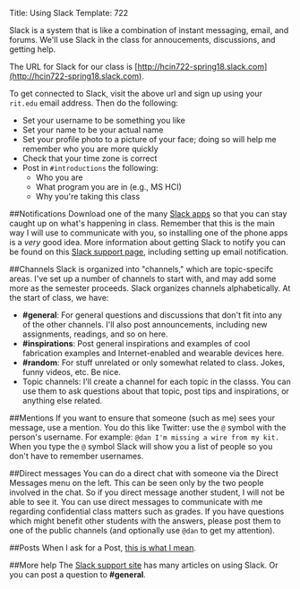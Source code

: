 Title: Using Slack
Template: 722

Slack is a system that is like a combination of instant messaging,
email, and forums. We'll use Slack in the class for annoucements,
discussions, and getting help.

The URL for Slack for our class is
[http://hcin722-spring18.slack.com](http://hcin722-spring18.slack.com).

To get connected to Slack, visit the above url and sign up using your
`rit.edu` email address. Then do the following:

- Set your username to be something you like
- Set your name to be your actual name
- Set your profile photo to a picture of your face; doing so will help
	me remember who you are more quickly
- Check that your time zone is correct
- Post in `#introductions` the following:
	- Who you are
	- What program you are in (e.g., MS HCI)
	- Why you're taking this class

##Notifications
Download one of the many [Slack apps](https://slack.com/apps) so that
you can stay caught up on what's happening in class. Remember that
this is the main way I will use to communicate with you, so installing
one of the phone apps is a _very_ good idea. More information about
getting Slack to notify you can be found on this [Slack support
page](https://slack.zendesk.com/hc/en-us/articles/201895138-Understanding-Slack-notifications),
including setting up email notification.

##Channels
Slack is organized into "channels," which are topic-specifc areas.
I've set up a number of channels to start with, and may add some more
as the semester proceeds. Slack organizes channels alphabetically. At
the start of class, we have:

- **#general**: For general questions and discussions that don't fit
	into any of the other channels. I'll also post announcements,
	including new assignments, readings, and so on here.
- **#inspirations**: Post general inspirations and examples of
	cool fabrication examples and Internet-enabled and wearable devices here.
- **#random**: For stuff unrelated or only somewhat related to class.
	Jokes, funny videos, etc. Be nice.
- Topic channels: I'll create a channel for each topic in the classs. 
	You can use them to ask questions about that topic, post tips and
	inspirations, or anything else related.

##Mentions
If you want to ensure that someone (such as me) sees your message, use
a mention. You do this like Twitter: use the `@` symbol with the
person's username. For example: `@dan I'm missing a wire from my kit.`
When you type the `@` symbol Slack will show you a list of people so
you don't have to remember usernames.

##Direct messages
You can do a direct chat with someone via the Direct Messages menu on
the left. This can be seen only by the two people involved in the
chat. So if you direct message another student, I will not be able to
see it. You can use direct messages to communicate with me regarding
confidential class matters such as grades. If you have questions which
might benefit other students with the answers, please post them to one
of the public channels (and optionally use `@dan` to get my
attention).

##Posts
When I ask for a Post, [this is what I
mean](https://get.slack.help/hc/en-us/articles/203950418-Compose-a-post).

##More help
The [Slack support site](https://slack.zendesk.com/hc/en-us) has many
articles on using Slack. Or you can post a question to **#general**.
